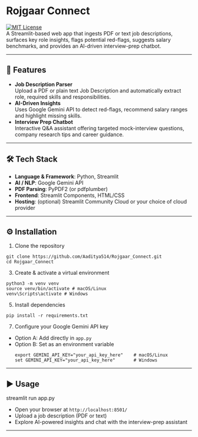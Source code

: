 # Rojgaar Connect

[![MIT License](https://img.shields.io/badge/license-MIT-blue.svg)](LICENSE)  
A Streamlit-based web app that ingests PDF or text job descriptions, surfaces key role insights, flags potential red-flags, suggests salary benchmarks, and provides an AI-driven interview-prep chatbot.

---

## 🚀 Features

- **Job Description Parser**  
  Upload a PDF or plain text Job Description and automatically extract role, required skills and responsibilities.  
- **AI-Driven Insights**  
  Uses Google Gemini API to detect red-flags, recommend salary ranges and highlight missing skills.  
- **Interview Prep Chatbot**  
  Interactive Q&A assistant offering targeted mock-interview questions, company research tips and career guidance.

---

## 🛠 Tech Stack

- **Language & Framework**: Python, Streamlit  
- **AI / NLP**: Google Gemini API  
- **PDF Parsing**: PyPDF2 (or pdfplumber)  
- **Frontend**: Streamlit Components, HTML/CSS  
- **Hosting**: (optional) Streamlit Community Cloud or your choice of cloud provider  

---

## ⚙ Installation

1. Clone the repository
 ``` 
git clone https://github.com/Aaditya514/Rojgaar_Connect.git
cd Rojgaar_Connect
```
3. Create & activate a virtual environment
 ```
python3 -m venv venv
source venv/bin/activate # macOS/Linux
venv\Scripts\activate # Windows
```
5. Install dependencies
```
pip install -r requirements.txt
```
7. Configure your Google Gemini API key  
- Option A: Add directly in `app.py`  
- Option B: Set as an environment variable  
  ```
  export GEMINI_API_KEY="your_api_key_here"    # macOS/Linux
  set GEMINI_API_KEY="your_api_key_here"       # Windows
  ```

---

## ▶️ Usage

streamlit run app.py

- Open your browser at `http://localhost:8501/`  
- Upload a job description (PDF or text)  
- Explore AI-powered insights and chat with the interview-prep assistant

---

